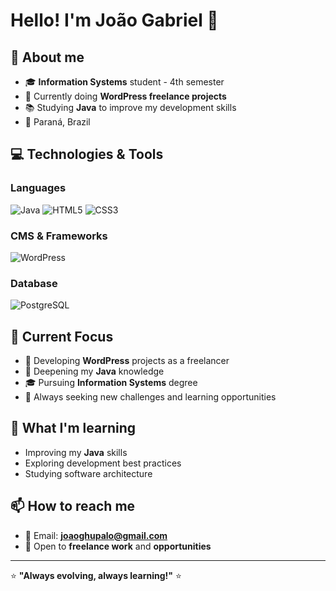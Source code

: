 <!-- Teste hehe -->
# Hello! I'm João Gabriel 👋

## 🚀 About me
- 🎓 **Information Systems** student - 4th semester
- 💼 Currently doing **WordPress freelance projects**
- 📚 Studying **Java** to improve my development skills
- 📍 Paraná, Brazil

## 💻 Technologies & Tools

### Languages
![Java](https://img.shields.io/badge/Java-ED8B00?style=for-the-badge&logo=java&logoColor=white)
![HTML5](https://img.shields.io/badge/HTML5-E34F26?style=for-the-badge&logo=html5&logoColor=white)
![CSS3](https://img.shields.io/badge/CSS3-1572B6?style=for-the-badge&logo=css3&logoColor=white)

### CMS & Frameworks
![WordPress](https://img.shields.io/badge/WordPress-21759B?style=for-the-badge&logo=wordpress&logoColor=white)

### Database
![PostgreSQL](https://img.shields.io/badge/PostgreSQL-316192?style=for-the-badge&logo=postgresql&logoColor=white)

## 🎯 Current Focus
- 🔨 Developing **WordPress** projects as a freelancer
- 📖 Deepening my **Java** knowledge 
- 🎓 Pursuing **Information Systems** degree
- 🚀 Always seeking new challenges and learning opportunities

## 🌱 What I'm learning
- Improving my **Java** skills
- Exploring development best practices
- Studying software architecture

## 📫 How to reach me
- 📧 Email: **joaoghupalo@gmail.com**
- 💼 Open to **freelance work** and **opportunities**

---

⭐ **"Always evolving, always learning!"** ⭐
